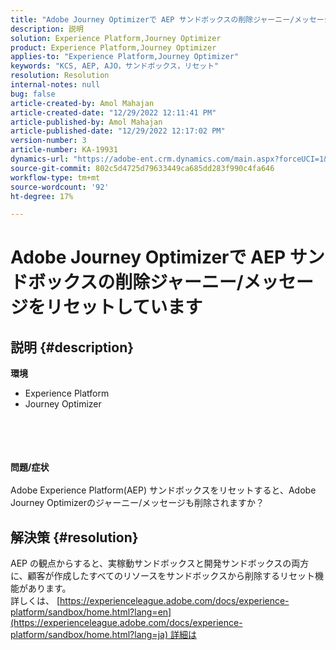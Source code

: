 ```yaml
---
title: "Adobe Journey Optimizerで AEP サンドボックスの削除ジャーニー/メッセージをリセットしています"
description: 説明
solution: Experience Platform,Journey Optimizer
product: Experience Platform,Journey Optimizer
applies-to: "Experience Platform,Journey Optimizer"
keywords: "KCS, AEP, AJO，サンドボックス，リセット"
resolution: Resolution
internal-notes: null
bug: false
article-created-by: Amol Mahajan
article-created-date: "12/29/2022 12:11:41 PM"
article-published-by: Amol Mahajan
article-published-date: "12/29/2022 12:17:02 PM"
version-number: 3
article-number: KA-19931
dynamics-url: "https://adobe-ent.crm.dynamics.com/main.aspx?forceUCI=1&pagetype=entityrecord&etn=knowledgearticle&id=eaa69cf2-7187-ed11-81ac-6045bd006704"
source-git-commit: 802c5d4725d79633449ca685dd283f990c4fa646
workflow-type: tm+mt
source-wordcount: '92'
ht-degree: 17%

---
```


# Adobe Journey Optimizerで AEP サンドボックスの削除ジャーニー/メッセージをリセットしています

## 説明 {#description}

<b>環境</b>
- Experience Platform
- Journey Optimizer

<br><br> <br><br><b>問題/症状</b><br><br>Adobe Experience Platform(AEP) サンドボックスをリセットすると、Adobe Journey Optimizerのジャーニー/メッセージも削除されますか？<br>

## 解決策 {#resolution}

AEP の観点からすると、実稼動サンドボックスと開発サンドボックスの両方に、顧客が作成したすべてのリソースをサンドボックスから削除するリセット機能があります。<br>
詳しくは、 [https://experienceleague.adobe.com/docs/experience-platform/sandbox/home.html?lang=en](https://experienceleague.adobe.com/docs/experience-platform/sandbox/home.html?lang=ja) 詳細は
